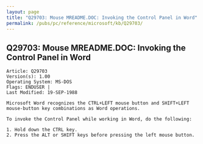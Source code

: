 ```yaml
---
layout: page
title: "Q29703: Mouse MREADME.DOC: Invoking the Control Panel in Word"
permalink: /pubs/pc/reference/microsoft/kb/Q29703/
---
```


## Q29703: Mouse MREADME.DOC: Invoking the Control Panel in Word

	Article: Q29703
	Version(s): 1.00
	Operating System: MS-DOS
	Flags: ENDUSER |
	Last Modified: 19-SEP-1988
	
	Microsoft Word recognizes the CTRL+LEFT mouse button and SHIFT+LEFT
	mouse-button key combinations as Word operations.
	
	To invoke the Control Panel while working in Word, do the following:
	
	1. Hold down the CTRL key.
	2. Press the ALT or SHIFT keys before pressing the left mouse button.

